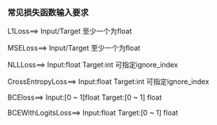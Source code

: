 ### 常见损失函数输入要求

L1Loss==> Input/Target 至少一个为float 

MSELoss==> Input/Target 至少一个为float

NLLLoss==> Input:float  Target:int    可指定ignore_index

CrossEntropyLoss==> Input:float  Target:int   可指定ignore_index 

BCEloss==> Input:[0 ~ 1]float  Target:[0 ~ 1] float

BCEWithLogitsLoss==> Input:float  Target:[0 ~ 1] float